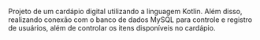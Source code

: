 Projeto de um cardápio digital utilizando a linguagem Kotlin.
Além disso, realizando conexão com o banco de dados MySQL para controle e registro de usuários, além de controlar os itens disponíveis no cardápio.
